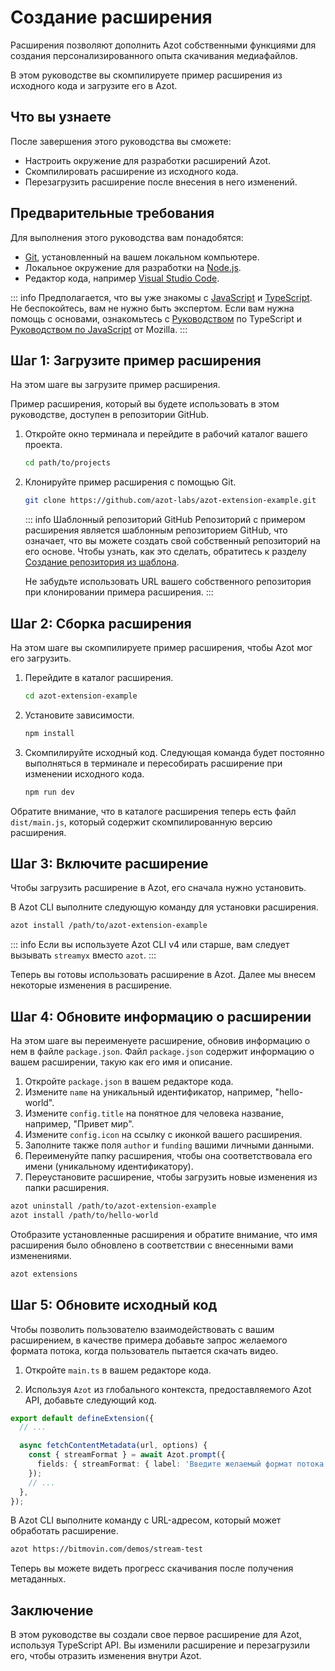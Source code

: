 # Создание расширения

Расширения позволяют дополнить Azot собственными функциями для создания персонализированного опыта скачивания медиафайлов.

В этом руководстве вы скомпилируете пример расширения из исходного кода и загрузите его в Azot.

## Что вы узнаете

После завершения этого руководства вы сможете:

- Настроить окружение для разработки расширений Azot.
- Скомпилировать расширение из исходного кода.
- Перезагрузить расширение после внесения в него изменений.

## Предварительные требования

Для выполнения этого руководства вам понадобятся:

- [Git](https://git-scm.com/), установленный на вашем локальном компьютере.
- Локальное окружение для разработки на [Node.js](https://nodejs.org/en/download).
- Редактор кода, например [Visual Studio Code](https://code.visualstudio.com/).

::: info
Предполагается, что вы уже знакомы с [JavaScript](https://developer.mozilla.org/ru/docs/Web/JavaScript) и [TypeScript](https://www.typescriptlang.org). Не беспокойтесь, вам не нужно быть экспертом. Если вам нужна помощь с основами, ознакомьтесь с [Руководством](https://www.typescriptlang.org/docs/handbook/intro.html) по TypeScript и [Руководством по JavaScript](https://developer.mozilla.org/ru/docs/Web/JavaScript/Guide) от Mozilla.
:::

## Шаг 1: Загрузите пример расширения

На этом шаге вы загрузите пример расширения.

Пример расширения, который вы будете использовать в этом руководстве, доступен в репозитории GitHub.

1.  Откройте окно терминала и перейдите в рабочий каталог вашего проекта.

    ```sh
    cd path/to/projects
    ```

2.  Клонируйте пример расширения с помощью Git.

    ```sh
    git clone https://github.com/azot-labs/azot-extension-example.git
    ```

    ::: info Шаблонный репозиторий GitHub
    Репозиторий с примером расширения является шаблонным репозиторием GitHub, что означает, что вы можете создать свой собственный репозиторий на его основе. Чтобы узнать, как это сделать, обратитесь к разделу [Создание репозитория из шаблона](https://docs.github.com/en/repositories/creating-and-managing-repositories/creating-a-repository-from-a-template#creating-a-repository-from-a-template).

    Не забудьте использовать URL вашего собственного репозитория при клонировании примера расширения.
    :::

## Шаг 2: Сборка расширения

На этом шаге вы скомпилируете пример расширения, чтобы Azot мог его загрузить.

1.  Перейдите в каталог расширения.

    ```sh
    cd azot-extension-example
    ```

2.  Установите зависимости.

    ```sh
    npm install
    ```

3.  Скомпилируйте исходный код. Следующая команда будет постоянно выполняться в терминале и пересобирать расширение при изменении исходного кода.

    ```ts
    npm run dev
    ```

Обратите внимание, что в каталоге расширения теперь есть файл `dist/main.js`, который содержит скомпилированную версию расширения.

## Шаг 3: Включите расширение

Чтобы загрузить расширение в Azot, его сначала нужно установить.

В Azot CLI выполните следующую команду для установки расширения.

```sh
azot install /path/to/azot-extension-example
```

::: info
Если вы используете Azot CLI v4 или старше, вам следует вызывать `streamyx` вместо `azot`.
:::

Теперь вы готовы использовать расширение в Azot. Далее мы внесем некоторые изменения в расширение.

## Шаг 4: Обновите информацию о расширении

На этом шаге вы переименуете расширение, обновив информацию о нем в файле `package.json`. Файл `package.json` содержит информацию о вашем расширении, такую как его имя и описание.

1. Откройте `package.json` в вашем редакторе кода.
2. Измените `name` на уникальный идентификатор, например, "hello-world".
3. Измените `config.title` на понятное для человека название, например, "Привет мир".
4. Измените `config.icon` на ссылку с иконкой вашего расширения.
5. Заполните также поля `author` и `funding` вашими личными данными.
6. Переименуйте папку расширения, чтобы она соответствовала его имени (уникальному идентификатору).
7. Переустановите расширение, чтобы загрузить новые изменения из папки расширения.

```sh
azot uninstall /path/to/azot-extension-example
azot install /path/to/hello-world
```

Отобразите установленные расширения и обратите внимание, что имя расширения было обновлено в соответствии с внесенными вами изменениями.

```sh
azot extensions
```

## Шаг 5: Обновите исходный код

Чтобы позволить пользователю взаимодействовать с вашим расширением, в качестве примера добавьте запрос желаемого формата потока, когда пользователь пытается скачать видео.

1.  Откройте `main.ts` в вашем редакторе кода.

2.  Используя `Azot` из глобального контекста, предоставляемого Azot API, добавьте следующий код.

```ts
export default defineExtension({
  // ...

  async fetchContentMetadata(url, options) {
    const { streamFormat } = await Azot.prompt({
      fields: { streamFormat: { label: 'Введите желаемый формат потока (MPD/M3U8)' } },
    });
    // ...
  },
});
```

В Azot CLI выполните команду с URL-адресом, который может обработать расширение.

```sh
azot https://bitmovin.com/demos/stream-test
```

Теперь вы можете видеть прогресс скачивания после получения метаданных.

## Заключение

В этом руководстве вы создали свое первое расширение для Azot, используя TypeScript API. Вы изменили расширение и перезагрузили его, чтобы отразить изменения внутри Azot.
